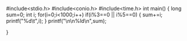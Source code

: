 
#include<stdio.h>
#include<conio.h>
#include<time.h>
int main()
{
                long sum=0;
                int i;
                for(i=0;i<1000;i++)
                                if(i%3==0 || i%5==0)
                                {
                                                sum+=i;
                                                printf("%d\t",i);
                                }
                printf("\n\n%ld\n",sum);
                

}
